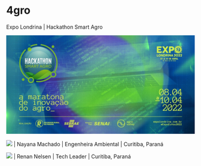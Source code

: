 # 4gro
Expo Londrina | Hackathon Smart Agro

<img src="https://raw.githubusercontent.com/dirceu-jr/4gro/main/621e379dd629b-lg.jpeg" />

<img src="https://media4.giphy.com/media/lu01tsQqf1mJuHrFVq/giphy.gif" /> | Nayana Machado | Engenheira Ambiental | Curitiba, Paraná

<img src="https://media.giphy.com/media/RbDKaczqWovIugyJmW/giphy.gif" /> | Renan Nelsen | Tech Leader | Curitiba, Paraná